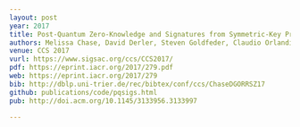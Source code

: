 ```yaml
---
layout: post
year: 2017
title: Post-Quantum Zero-Knowledge and Signatures from Symmetric-Key Primitives
authors: Melissa Chase, David Derler, Steven Goldfeder, Claudio Orlandi, Sebastian Ramacher, Christian Rechberger, Daniel Slamanig, Greg Zaverucha
venue: CCS 2017 
vurl: https://www.sigsac.org/ccs/CCS2017/
pdf: https://eprint.iacr.org/2017/279.pdf
web: https://eprint.iacr.org/2017/279
bib: http://dblp.uni-trier.de/rec/bibtex/conf/ccs/ChaseDGORRSZ17
github: publications/code/pqsigs.html
pub: http://doi.acm.org/10.1145/3133956.3133997

---
```


